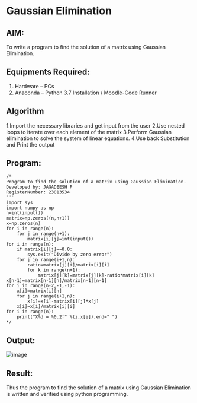 # Gaussian Elimination

## AIM:
To write a program to find the solution of a matrix using Gaussian Elimination.

## Equipments Required:
1. Hardware – PCs
2. Anaconda – Python 3.7 Installation / Moodle-Code Runner

## Algorithm
1.Import the necessary libraries and get input from the user
2.Use nested loops to iterate over each element of the matrix
3.Perform Gaussian elimination to solve the system of linear equations.
4.Use back Substitution and Print the output 
 

## Program:
```
/*
Program to find the solution of a matrix using Gaussian Elimination.
Developed by: JAGADEESH P
RegisterNumber: 23013534
'''
import sys
import numpy as np
n=int(input())
matrix=np.zeros((n,n+1))
x=np.zeros(n)
for i in range(n):
    for j in range(n+1):
        matrix[i][j]=int(input())
for i in range(n):
    if matrix[i][j]==0.0:
        sys.exit("Divide by zero error")
    for j in range(i+1,n):
        ratio=matrix[j][i]/matrix[i][i]
        for k in range(n+1):
            matrix[j][k]=matrix[j][k]-ratio*matrix[i][k]
x[n-1]=matrix[n-1][n]/matrix[n-1][n-1]
for i in range(n-2,-1,-1):
    x[i]=matrix[i][n]
    for j in range(i+1,n):
        x[i]=x[i]-matrix[i][j]*x[j]
    x[i]=x[i]/matrix[i][i]
for i in range(n):
    print("X%d = %0.2f" %(i,x[i]),end=" ")
*/
```

## Output:
![image](https://github.com/jagadeesh9500/Gaussian/assets/149087921/6f2f5a17-e744-4074-bc75-7d04d7dcb8b2)



## Result:
Thus the program to find the solution of a matrix using Gaussian Elimination is written and verified using python programming.

